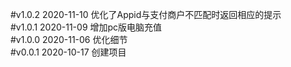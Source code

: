 #v1.0.2  2020-11-10
优化了Appid与支付商户不匹配时返回相应的提示       
#v1.0.1  2020-11-09
增加pc版电脑充值      
#v1.0.0  2020-11-06
优化细节    
#v0.0.1  2020-10-17
创建项目  